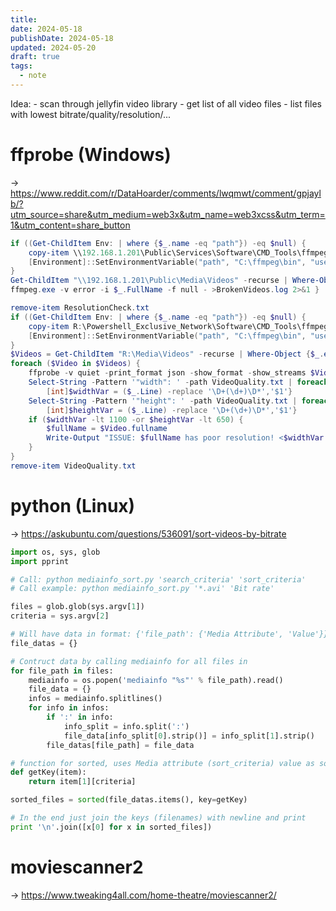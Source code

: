 ```yaml
---
title: 
date: 2024-05-18
publishDate: 2024-05-18
updated: 2024-05-20
draft: true
tags:
  - note
---
```

 
Idea: 
	- scan through jellyfin video library
	- get list of all video files
	- list files with lowest bitrate/quality/resolution/...

# ffprobe (Windows)

-> https://www.reddit.com/r/DataHoarder/comments/lwqmwt/comment/gpjaylb/?utm_source=share&utm_medium=web3x&utm_name=web3xcss&utm_term=1&utm_content=share_button

```ps1 title="Check_Video_Integrity.ps1"
if ((Get-ChildItem Env: | where {$_.name -eq "path"}) -eq $null) {
    copy-item \\192.168.1.201\Public\Services\Software\CMD_Tools\ffmpeg.exe -Recurse C:\
    [Environment]::SetEnvironmentVariable("path", "C:\ffmpeg\bin", "user")
}
Get-ChildItem "\\192.168.1.201\Public\Media\Videos" -recurse | Where-Object {$_.extension -eq ".mp4" -or $_.extension -eq ".mkv" -or $_.extension -eq ".avi"} | foreach {
ffmpeg.exe -v error -i $_.FullName -f null - >BrokenVideos.log 2>&1 }
```

```ps1 title="Check_Video_Quality.ps1"
remove-item ResolutionCheck.txt
if ((Get-ChildItem Env: | where {$_.name -eq "path"}) -eq $null) {
    copy-item R:\Powershell_Exclusive_Network\Software\CMD_Tools\ffmpeg -Recurse C:\
    [Environment]::SetEnvironmentVariable("path", "C:\ffmpeg\bin", "user")
}
$Videos = Get-ChildItem "R:\Media\Videos" -recurse | Where-Object {$_.extension -eq ".mp4" -or $_.extension -eq ".mkv" -or $_.extension -eq ".avi" -or $_.extension -eq ".mpg"}
foreach ($Video in $Videos) {
    ffprobe -v quiet -print_format json -show_format -show_streams $Video.fullname >> VideoQuality.txt
    Select-String -Pattern '"width": ' -path VideoQuality.txt | foreach {
        [int]$widthVar = ($_.Line) -replace '\D+(\d+)\D*','$1'}
    Select-String -Pattern '"height": ' -path VideoQuality.txt | foreach {
        [int]$heightVar = ($_.Line) -replace '\D+(\d+)\D*','$1'}
    if ($widthVar -lt 1100 -or $heightVar -lt 650) {
        $fullName = $Video.fullname
        Write-Output "ISSUE: $fullName has poor resolution! <$widthVar by $heightVar>" >> ResolutionCheck.txt
    }
}
remove-item VideoQuality.txt
```

# python (Linux)

-> https://askubuntu.com/questions/536091/sort-videos-by-bitrate

```python 
import os, sys, glob
import pprint

# Call: python mediainfo_sort.py 'search_criteria' 'sort_criteria'
# Call example: python mediainfo_sort.py '*.avi' 'Bit rate'

files = glob.glob(sys.argv[1])
criteria = sys.argv[2]

# Will have data in format: {'file_path': {'Media Attribute', 'Value'}}
file_datas = {}

# Contruct data by calling mediainfo for all files in 
for file_path in files:
    mediainfo = os.popen('mediainfo "%s"' % file_path).read()
    file_data = {}
    infos = mediainfo.splitlines()
    for info in infos:
        if ':' in info:
            info_split = info.split(':')
            file_data[info_split[0].strip()] = info_split[1].strip()
        file_datas[file_path] = file_data

# function for sorted, uses Media attribute (sort_criteria) value as sorting key
def getKey(item):
    return item[1][criteria]

sorted_files = sorted(file_datas.items(), key=getKey)

# In the end just join the keys (filenames) with newline and print
print '\n'.join([x[0] for x in sorted_files])
```

# moviescanner2

-> https://www.tweaking4all.com/home-theatre/moviescanner2/